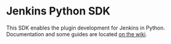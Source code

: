 # Jenkins Python SDK #
This SDK enables the plugin development for Jenkins in Python.  
Documentation and some guides are located [on the wiki](https://github.com/jenkinsci/jenkins.py/wiki).
